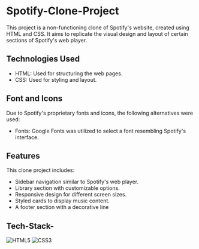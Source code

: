 # Spotify-Clone-Project


This project is a non-functioning clone of Spotify's website, created using HTML and CSS. It aims to replicate the visual design and layout of certain sections of Spotify's web player.

## Technologies Used

- HTML: Used for structuring the web pages.
- CSS: Used for styling and layout.

## Font and Icons

Due to Spotify's proprietary fonts and icons, the following alternatives were used:

- Fonts: Google Fonts was utilized to select a font resembling Spotify's interface.

## Features

This clone project includes:

- Sidebar navigation similar to Spotify's web player.
- Library section with customizable options.
- Responsive design for different screen sizes.
- Styled cards to display music content.
- A footer section with a decorative line

## Tech-Stack-

<div align="left">
<img alt="HTML5" src="https://img.shields.io/badge/html5-%23E34F26.svg?style=for-the-badge&logo=html5&logoColor=white"/>
<img alt="CSS3" src="https://img.shields.io/badge/css3-%231572B6.svg?style=for-the-badge&logo=css3&logoColor=white"/> 
</div>
